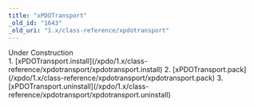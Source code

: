 ```yaml
---
title: "xPDOTransport"
_old_id: "1643"
_old_uri: "1.x/class-reference/xpdotransport"
---
```


<div class="note">Under Construction</div>1. [xPDOTransport.install](/xpdo/1.x/class-reference/xpdotransport/xpdotransport.install)
2. [xPDOTransport.pack](/xpdo/1.x/class-reference/xpdotransport/xpdotransport.pack)
3. [xPDOTransport.uninstall](/xpdo/1.x/class-reference/xpdotransport/xpdotransport.uninstall)